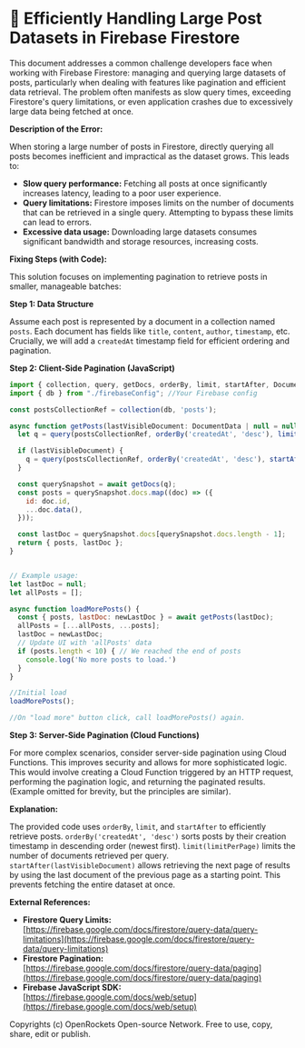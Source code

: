 # 🐞 Efficiently Handling Large Post Datasets in Firebase Firestore


This document addresses a common challenge developers face when working with Firebase Firestore: managing and querying large datasets of posts, particularly when dealing with features like pagination and efficient data retrieval.  The problem often manifests as slow query times, exceeding Firestore's query limitations, or even application crashes due to excessively large data being fetched at once.


**Description of the Error:**

When storing a large number of posts in Firestore, directly querying all posts becomes inefficient and impractical as the dataset grows. This leads to:

* **Slow query performance:**  Fetching all posts at once significantly increases latency, leading to a poor user experience.
* **Query limitations:** Firestore imposes limits on the number of documents that can be retrieved in a single query. Attempting to bypass these limits can lead to errors.
* **Excessive data usage:**  Downloading large datasets consumes significant bandwidth and storage resources, increasing costs.

**Fixing Steps (with Code):**

This solution focuses on implementing pagination to retrieve posts in smaller, manageable batches:

**Step 1: Data Structure**

Assume each post is represented by a document in a collection named `posts`.  Each document has fields like `title`, `content`, `author`, `timestamp`, etc.  Crucially, we will add a `createdAt` timestamp field for efficient ordering and pagination.

**Step 2: Client-Side Pagination (JavaScript)**

```javascript
import { collection, query, getDocs, orderBy, limit, startAfter, DocumentData } from "firebase/firestore";
import { db } from "./firebaseConfig"; //Your Firebase config

const postsCollectionRef = collection(db, 'posts');

async function getPosts(lastVisibleDocument: DocumentData | null = null, limitPerPage: number = 10) {
  let q = query(postsCollectionRef, orderBy('createdAt', 'desc'), limit(limitPerPage)); //Order by timestamp in descending order.

  if (lastVisibleDocument) {
    q = query(postsCollectionRef, orderBy('createdAt', 'desc'), startAfter(lastVisibleDocument), limit(limitPerPage));
  }

  const querySnapshot = await getDocs(q);
  const posts = querySnapshot.docs.map((doc) => ({
    id: doc.id,
    ...doc.data(),
  }));

  const lastDoc = querySnapshot.docs[querySnapshot.docs.length - 1];
  return { posts, lastDoc };
}


// Example usage:
let lastDoc = null;
let allPosts = [];

async function loadMorePosts() {
  const { posts, lastDoc: newLastDoc } = await getPosts(lastDoc);
  allPosts = [...allPosts, ...posts];
  lastDoc = newLastDoc;
  // Update UI with 'allPosts' data
  if (posts.length < 10) { // We reached the end of posts
    console.log('No more posts to load.')
  }
}

//Initial load
loadMorePosts();

//On "load more" button click, call loadMorePosts() again.
```

**Step 3: Server-Side Pagination (Cloud Functions)**

For more complex scenarios, consider server-side pagination using Cloud Functions.  This improves security and allows for more sophisticated logic.  This would involve creating a Cloud Function triggered by an HTTP request, performing the pagination logic, and returning the paginated results. (Example omitted for brevity, but the principles are similar).

**Explanation:**

The provided code uses `orderBy`, `limit`, and `startAfter` to efficiently retrieve posts. `orderBy('createdAt', 'desc')` sorts posts by their creation timestamp in descending order (newest first). `limit(limitPerPage)` limits the number of documents retrieved per query.  `startAfter(lastVisibleDocument)` allows retrieving the next page of results by using the last document of the previous page as a starting point. This prevents fetching the entire dataset at once.

**External References:**

* **Firestore Query Limits:** [https://firebase.google.com/docs/firestore/query-data/query-limitations](https://firebase.google.com/docs/firestore/query-data/query-limitations)
* **Firestore Pagination:** [https://firebase.google.com/docs/firestore/query-data/paging](https://firebase.google.com/docs/firestore/query-data/paging)
* **Firebase JavaScript SDK:** [https://firebase.google.com/docs/web/setup](https://firebase.google.com/docs/web/setup)

Copyrights (c) OpenRockets Open-source Network. Free to use, copy, share, edit or publish.

